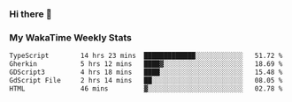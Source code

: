 ### Hi there 👋

<!--
**royschrauwen/royschrauwen** is a ✨ _special_ ✨ repository because its `README.md` (this file) appears on your GitHub profile.

Here are some ideas to get you started:

- 🔭 I’m currently working on ...
- 🌱 I’m currently learning ...
- 👯 I’m looking to collaborate on ...
- 🤔 I’m looking for help with ...
- 💬 Ask me about ...
- 📫 How to reach me: ...
- 😄 Pronouns: ...
- ⚡ Fun fact: ...
-->


### My WakaTime Weekly Stats
<!--START_SECTION:waka-->

```txt
TypeScript        14 hrs 23 mins  █████████████░░░░░░░░░░░░   51.72 %
Gherkin           5 hrs 12 mins   ████▓░░░░░░░░░░░░░░░░░░░░   18.69 %
GDScript3         4 hrs 18 mins   ████░░░░░░░░░░░░░░░░░░░░░   15.48 %
GdScript File     2 hrs 14 mins   ██░░░░░░░░░░░░░░░░░░░░░░░   08.05 %
HTML              46 mins         ▓░░░░░░░░░░░░░░░░░░░░░░░░   02.78 %
```

<!--END_SECTION:waka-->
